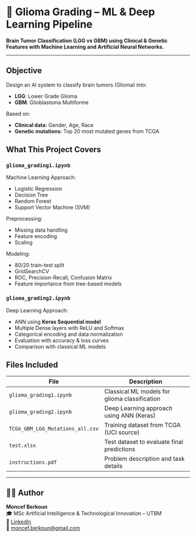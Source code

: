 # 🧬 Glioma Grading – ML & Deep Learning Pipeline

**Brain Tumor Classification (LGG vs GBM) using Clinical & Genetic Features with Machine Learning and Artificial Neural Networks.**

---

## Objective

Design an AI system to classify brain tumors (Glioma) into:
- **LGG**: Lower Grade Glioma
- **GBM**: Glioblastoma Multiforme

Based on:
- **Clinical data**: Gender, Age, Race
- **Genetic mutations**: Top 20 most mutated genes from TCGA

## What This Project Covers

### `glioma_grading1.ipynb`
Machine Learning Approach:
- Logistic Regression
- Decision Tree
- Random Forest
- Support Vector Machine (SVM)

Preprocessing:
- Missing data handling
- Feature encoding
- Scaling

Modeling:
- 80/20 train-test split
- GridSearchCV
- ROC, Precision-Recall, Confusion Matrix
- Feature importance from tree-based models

### `glioma_grading2.ipynb`
Deep Learning Approach:
- ANN using **Keras Sequential model**
- Multiple Dense layers with ReLU and Softmax
- Categorical encoding and data normalization
- Evaluation with accuracy & loss curves
- Comparison with classical ML models

## Files Included

| File                  | Description                                         |
|-----------------------|-----------------------------------------------------|
| `glioma_grading1.ipynb`   | Classical ML models for glioma classification       |
| `glioma_grading2.ipynb`     | Deep Learning approach using ANN (Keras)            |
| `TCGA_GBM_LGG_Mutations_all.csv` | Training dataset from TCGA (UCI source)        |
| `test.xlsx`           | Test dataset to evaluate final predictions          |
| `instructions.pdf`    | Problem description and task details                |

---

## 🧑‍💻 Author

**Moncef Berkoun**  
🎓 MSc Artificial Intelligence & Technological Innovation – UTBM  
🔗 [LinkedIn](https://www.linkedin.com/in/moncef-berkoun/)  
📧 moncef.berkoun@gmail.com  
